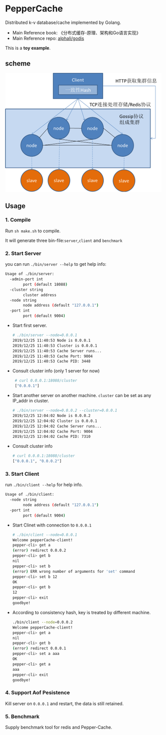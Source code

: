 # PepperCache
Distributed k-v database/cache implemented by Golang. 
* Main Reference book: 《分布式缓存-原理、架构和Go语言实现》
* Main Reference repo: [alphali/godis](https://github.com/alphali/godis)

This is a **toy example**.

## scheme
![](scheme.png)

## Usage

### 1. Compile
Run `sh make.sh` to compile. 

It will generate three bin-file:`server`,`client` and `benchmark`

### 2. Start Server
you can run `./bin/server --help` to get help info:
```bash
Usage of ./bin/server:
  -admin-port int
    	port (default 18088)
  -cluster string
    	cluster address
  -node string
    	node address (default "127.0.0.1")
  -port int
    	port (default 9004)
```
* Start first server. 
    ```bash
    # ./bin/server --node=0.0.0.1
    2019/12/25 11:40:53 Node is 0.0.0.1
    2019/12/25 11:40:53 Cluster is 0.0.0.1
    2019/12/25 11:40:53 Cache Server runs...
    2019/12/25 11:40:53 Cache Port: 9004
    2019/12/25 11:40:53 Cache PID: 3448
    ```
* Consult cluster info (only 1 server for now)
    ```bash
     # curl 0.0.0.1:18088/cluster
     ["0.0.0.1"]
    ```
* Start another server on another machine. `cluster` can be set as any IP_addr in cluster.
    ```bash
    # ./bin/server --node=0.0.0.2 --cluster=0.0.0.1
    2019/12/25 12:04:02 Node is 0.0.0.2
    2019/12/25 12:04:02 Cluster is 0.0.0.1
    2019/12/25 12:04:02 Cache Server runs...
    2019/12/25 12:04:02 Cache Port: 9004
    2019/12/25 12:04:02 Cache PID: 7310
    ```
* Consult cluster info 
    ```bash
    # curl 0.0.0.1:18088/cluster
    ["0.0.0.1", "0.0.0.2"]
    ```
### 3. Start Client
run `./bin/client --help` for help info.
```bash
Usage of ./bin/client:
  -node string
    	node address (default "127.0.0.1")
  -port int
    	port (default 9004)
```
* Start Clinet with connection to `0.0.0.1`
    ```bash
    # ./bin/client --node=0.0.0.1
    Welcome pepperCache-client!
    pepper-cli> get a
    (error) redirect 0.0.0.2
    pepper-cli> get b
    nil
    pepper-cli> set b
    (error) ERR wrong number of arguments for 'set' command
    pepper-cli> set b 12
    OK
    pepper-cli> get b
    12
    pepper-cli> exit
    goodbye!
    ```
* According to consistency hash, key is treated by different machine.
    ```bash
    ./bin/client --node=0.0.0.2
    Welcome pepperCache-client!
    pepper-cli> get a
    nil
    pepper-cli> get b
    (error) redirect 0.0.0.1
    pepper-cli> set a aaa
    OK
    pepper-cli> get a
    aaa
    pepper-cli> exit
    goodbye!
    ```

### 4. Support Aof Pesistence
Kill server on `0.0.0.1` and restart, the data is still retained. 

### 5. Benchmark
Supply benchmark tool for redis and Pepper-Cache.